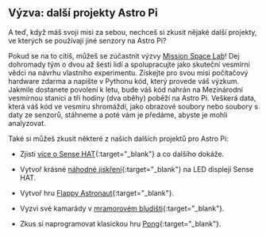 ## Výzva: další projekty Astro Pi

A teď, když máš svoji misi za sebou, nechceš si zkusit nějaké další projekty, ve kterých se používají jiné senzory na Astro Pi?

Pokud se na to cítíš, můžeš se zúčastnit výzvy [Mission Space Lab](https://astro-pi.org/missions/space-lab/)! Dej dohromady tým o dvou až šesti lidí a spolupracujte jako skuteční vesmírní vědci na návrhu vlastního experimentu. Získejte pro svou misi počítačový hardware zdarma a napište v Pythonu kód, který provede váš výzkum. Jakmile dostanete povolení k letu, bude váš kód nahrán na Mezinárodní vesmírnou stanici a tři hodiny (dva oběhy) poběží na Astro Pi. Veškerá data, která váš kód ve vesmíru shromáždí, jako obrazové soubory nebo soubory s daty ze senzorů, stáhneme a poté vám je předáme, abyste je mohli analyzovat.

Také si můžeš zkusit některé z našich dalších projektů pro Astro Pi:

+ Zjisti [více o Sense HAT](https://projects.raspberrypi.org/cs-CZ/projects/getting-started-with-the-sense-hat){:target="_blank"} a co dalšího dokáže.

+ Vytvoř krásné [náhodné jiskření](https://projects.raspberrypi.org/cs-CZ/projects/sense-hat-random-sparkles){:target="_blank"} na LED displeji Sense HAT.

+ Vytvoř hru [Flappy Astronaut](https://projects.raspberrypi.org/cs-CZ/projects/flappy-astronaut){:target="_blank"}.

+ Vyzvi své kamarády v [mramorovém bludišti](https://projects.raspberrypi.org/cs-CZ/projects/sense-hat-marble-maze){:target="_blank"}.

+ Zkus si naprogramovat klasickou hru [Pong](https://projects.raspberrypi.org/cs-CZ/projects/sense-hat-pong){:target="_blank"}.

